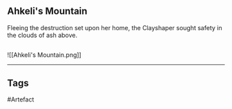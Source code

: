 ## Ahkeli's Mountain
Fleeing the destruction set upon her home,
the Clayshaper sought safety in the clouds of ash above.
## 
![[Ahkeli's Mountain.png]]

---
## Tags
#Artefact